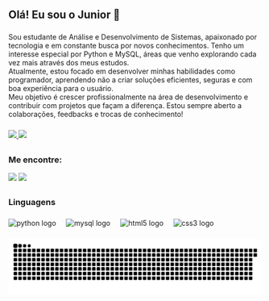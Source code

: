 ## Olá! Eu sou o Junior 👋

###

<p allign="left">Sou estudante de Análise e Desenvolvimento de Sistemas, apaixonado por tecnologia e em constante busca por novos conhecimentos. Tenho um interesse especial por Python e MySQL, áreas que venho explorando cada vez mais através dos meus estudos. <br>
Atualmente, estou focado em desenvolver minhas habilidades como programador, aprendendo não a criar soluções eficientes, seguras e com boa experiência para o usuário.<br>
Meu objetivo é crescer profissionalmente na área de desenvolvimento e contribuir com projetos que façam a diferença. Estou sempre aberto a colaborações, feedbacks e trocas de conhecimento!</p>

###

<div>
    <a href="https://github.com/juniorrxcx">
    <img width="46%" src="https://github-readme-stats.vercel.app/api?username=juniorrxcx&show_icons=true&theme=tokyonight&include_all_commits=true&count_private=true" />
    <img width="50%" src="https://github-readme-stats.vercel.app/api/top-langs/?username=juniorrxcx&layout=compact&langs_count=16&theme=tokyonight" />
    </a>
</div>

##

<h3 align="left">Me encontre:</h3>

<div> 
  <a href="https://instagram.com/juniorrxcx" target="_blank"><img src="https://img.shields.io/badge/-Instagram-%23E4405F?style=for-the-badge&logo=instagram&logoColor=white" target="_blank"></a>
  <a href="https://www.linkedin.com/in/adilson-junior-96a931256/" target="_blank"><img src="https://img.shields.io/badge/-LinkedIn-%230077B5?style=for-the-badge&logo=linkedin&logoColor=white" target="_blank"></a> 
</div>

##

<h3 align="left">Linguagens</h3>

###

<div align="left">
  <img src="https://cdn.jsdelivr.net/gh/devicons/devicon/icons/python/python-original.svg" height="40" alt="python logo"  />
  <img width="12" />
  <img src="https://cdn.jsdelivr.net/gh/devicons/devicon/icons/mysql/mysql-original.svg" height="40" alt="mysql logo"  />
  <img width="12" />
  <img src="https://cdn.jsdelivr.net/gh/devicons/devicon/icons/html5/html5-original.svg" height="40" alt="html5 logo"  />
  <img width="12" />
  <img src="https://cdn.jsdelivr.net/gh/devicons/devicon/icons/css3/css3-original.svg" height="40" alt="css3 logo"  />
  <img width="12" />
</div>

###

<div alling=center>
    <img src="https://raw.githubusercontent.com/juniorrxcx/juniorrxcx/output/snake.svg" alt="Snake animation" />
</div>
